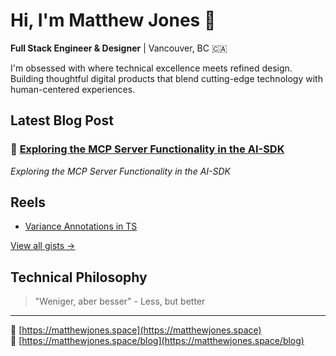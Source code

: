 # Hi, I'm Matthew Jones 👋

**Full Stack Engineer & Designer** | Vancouver, BC 🇨🇦

I'm obsessed with where technical excellence meets refined design. Building thoughtful digital products that blend cutting-edge technology with human-centered experiences.

## Latest Blog Post

<!-- BLOG:START -->
### 📝 [Exploring the MCP Server Functionality in the AI-SDK](https://gist.github.com/hew/69d0cc7f8466022f710a9ffb5a5d03f3)
*Exploring the MCP Server Functionality in the AI-SDK*
<!-- BLOG:END -->

## Reels

<!-- REEL:START -->
- [Variance Annotations in TS](https://gist.github.com/hew/3bf6d29509e9e8f246bd18faf3279ec6)
<!-- REEL:END -->

[View all gists →](https://gist.github.com/hew)

## Technical Philosophy

> "Weniger, aber besser" - Less, but better

--- 

🔗 [https://matthewjones.space](https://matthewjones.space)<br />
📖 [https://matthewjones.space/blog](https://matthewjones.space/blog)
